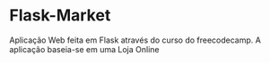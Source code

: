 # Flask-Market
Aplicação Web feita em Flask através do curso do freecodecamp.
A aplicação baseia-se em uma Loja Online
